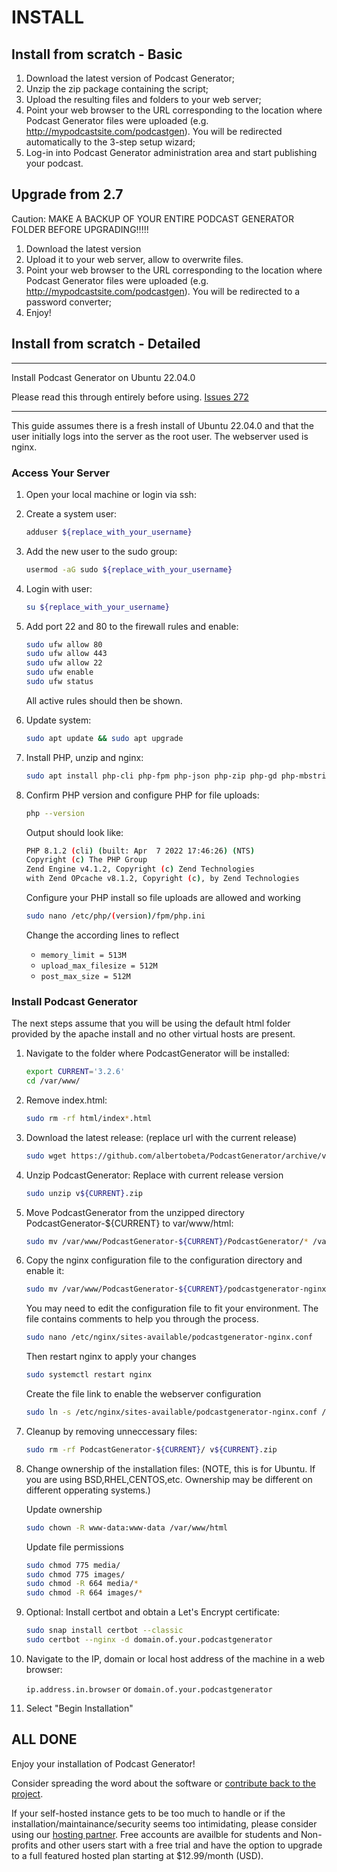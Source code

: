 # INSTALL

## Install from scratch - Basic

1. Download the latest version of Podcast Generator;
2. Unzip the zip package containing the script;
3. Upload the resulting files and folders to your web server;
4. Point your web browser to the URL corresponding to the location where Podcast Generator files were uploaded (e.g. http://mypodcastsite.com/podcastgen). You will be redirected automatically to the 3-step setup wizard;
5. Log-in into Podcast Generator administration area and start publishing your podcast.

## Upgrade from 2.7

Caution: MAKE A BACKUP OF YOUR ENTIRE PODCAST GENERATOR FOLDER BEFORE UPGRADING!!!!!

1. Download the latest version
2. Upload it to your web server, allow to overwrite files.
3. Point your web browser to the URL corresponding to the location where Podcast Generator files were uploaded (e.g. http://mypodcastsite.com/podcastgen). You will be redirected to a password converter;
4. Enjoy!

## Install from scratch - Detailed

*******
Install Podcast Generator on Ubuntu 22.04.0

Please read this through entirely before using.
[Issues 272](https://github.com/PodcastGenerator/PodcastGenerator/issues/272)
*******
This guide assumes there is a fresh install of Ubuntu 22.04.0 and that the user initially logs into the server as the root user.
The webserver used is nginx.

### Access Your Server

1. Open your local machine or login via ssh:

2. Create a system user:

    ```bash
    adduser ${replace_with_your_username}
    ```

3. Add the new user to the sudo group:

    ```bash
    usermod -aG sudo ${replace_with_your_username}
    ```

4. Login with user:

    ```bash
    su ${replace_with_your_username}
    ```

5. Add port 22 and 80 to the firewall rules and enable:

    ```bash
    sudo ufw allow 80
    sudo ufw allow 443
    sudo ufw allow 22
    sudo ufw enable
    sudo ufw status
    ```

    All active rules should then be shown.

6. Update system:

    ```bash
    sudo apt update && sudo apt upgrade
    ```

7. Install PHP, unzip and nginx:

    ```bash
    sudo apt install php-cli php-fpm php-json php-zip php-gd php-mbstring php-curl php-xml php-pear php-bcmath unzip nginx
    ```

8. Confirm PHP version and configure PHP for file uploads:

    ```bash
    php --version
    ```

    Output should look like:

    ```bash
    PHP 8.1.2 (cli) (built: Apr  7 2022 17:46:26) (NTS)
    Copyright (c) The PHP Group
    Zend Engine v4.1.2, Copyright (c) Zend Technologies
    with Zend OPcache v8.1.2, Copyright (c), by Zend Technologies
    ```

    Configure your PHP install so file uploads are allowed and working

    ```bash
    sudo nano /etc/php/(version)/fpm/php.ini
    ```

    Change the according lines to reflect
    * `memory_limit = 513M`
    * `upload_max_filesize = 512M`
    * `post_max_size = 512M`

### Install Podcast Generator

The next steps assume that you will be using the default html folder provided by the apache install and no other virtual hosts are present.

1. Navigate to the folder where PodcastGenerator will be installed:

    ```bash
    export CURRENT='3.2.6'
    cd /var/www/
    ```

2. Remove index.html:

    ```bash
    sudo rm -rf html/index*.html
    ```

3. Download the latest release: (replace url with the current release)

    ```bash
    sudo wget https://github.com/albertobeta/PodcastGenerator/archive/v${CURRENT}.zip
    ```

4. Unzip PodcastGenerator: Replace with current release version

    ```bash
    sudo unzip v${CURRENT}.zip
    ```

5. Move PodcastGenerator from the unzipped directory PodcastGenerator-${CURRENT} to var/www/html:

    ```bash
    sudo mv /var/www/PodcastGenerator-${CURRENT}/PodcastGenerator/* /var/www/html/
    ```

6. Copy the nginx configuration file to the configuration directory and enable it:

    ```bash
    sudo mv /var/www/PodcastGenerator-${CURRENT}/podcastgenerator-nginx.conf /etc/nginx/sites-available/podcastgenerator-nginx.conf
    ```

    You may need to edit the configuration file to fit your environment. The file contains comments to help you through the process.

    ```bash
    sudo nano /etc/nginx/sites-available/podcastgenerator-nginx.conf
    ```

    Then restart nginx to apply your changes

    ```bash
    sudo systemctl restart nginx
    ```

    Create the file link to enable the webserver configuration

    ```bash
    sudo ln -s /etc/nginx/sites-available/podcastgenerator-nginx.conf /etc/nginx/sites-enabled/podcastgenerator-nginx.conf
    ```

7. Cleanup by removing unneccessary files:

    ```bash
    sudo rm -rf PodcastGenerator-${CURRENT}/ v${CURRENT}.zip
    ```

8. Change ownership of the installation files: (NOTE, this is for Ubuntu. If you are using BSD,RHEL,CENTOS,etc. Ownership may be different on different opperating systems.)

    Update ownership

    ```bash
    sudo chown -R www-data:www-data /var/www/html
    ```

    Update file permissions

    ```bash
    sudo chmod 775 media/
    sudo chmod 775 images/
    sudo chmod -R 664 media/*
    sudo chmod -R 664 images/*
    ```

9. Optional: Install certbot and obtain a Let's Encrypt certificate:

    ```bash
    sudo snap install certbot --classic
    sudo certbot --nginx -d domain.of.your.podcastgenerator
    ```

10. Navigate to the IP, domain or local host address of the machine in a web browser:

    `ip.address.in.browser` or `domain.of.your.podcastgenerator`

11. Select "Begin Installation"

## ALL DONE

Enjoy your installation of Podcast Generator!

Consider spreading the word about the software or [contribute back to the project](https://github.com/PodcastGenerator/PodcastGenerator).

If your self-hosted instance gets to be too much to handle or if the installation/maintainance/security seems too intimidating, please consider using our [hosting partner](https://rss.com/blog/how-to-create-an-rss-feed-for-a-podcast/). Free accounts are availble for students and Non-profits and other users start with a free trial and have the option to upgrade to a full featured hosted plan starting at $12.99/month (USD).
